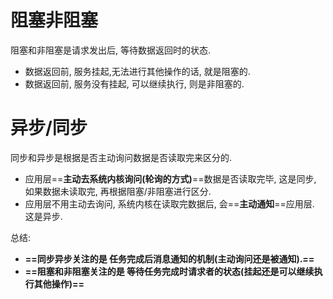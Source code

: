 # 阻塞非阻塞

阻塞和非阻塞是请求发出后, 等待数据返回时的状态.

- 数据返回前, 服务挂起,无法进行其他操作的话, 就是阻塞的.
- 数据返回前, 服务没有挂起, 可以继续执行, 则是非阻塞的.



# 异步/同步

同步和异步是根据是否主动询问数据是否读取完来区分的.

- 应用层==**主动去系统内核询问(轮询的方式)**==数据是否读取完毕, 这是同步, 如果数据未读取完, 再根据阻塞/非阻塞进行区分.
- 应用层不用主动去询问, 系统内核在读取完数据后, 会==**主动通知**==应用层. 这是异步.



总结:

- **==同步异步关注的是 任务完成后消息通知的机制(主动询问还是被通知).==**
- **==阻塞和非阻塞关注的是 等待任务完成时请求者的状态(挂起还是可以继续执行其他操作)==**

